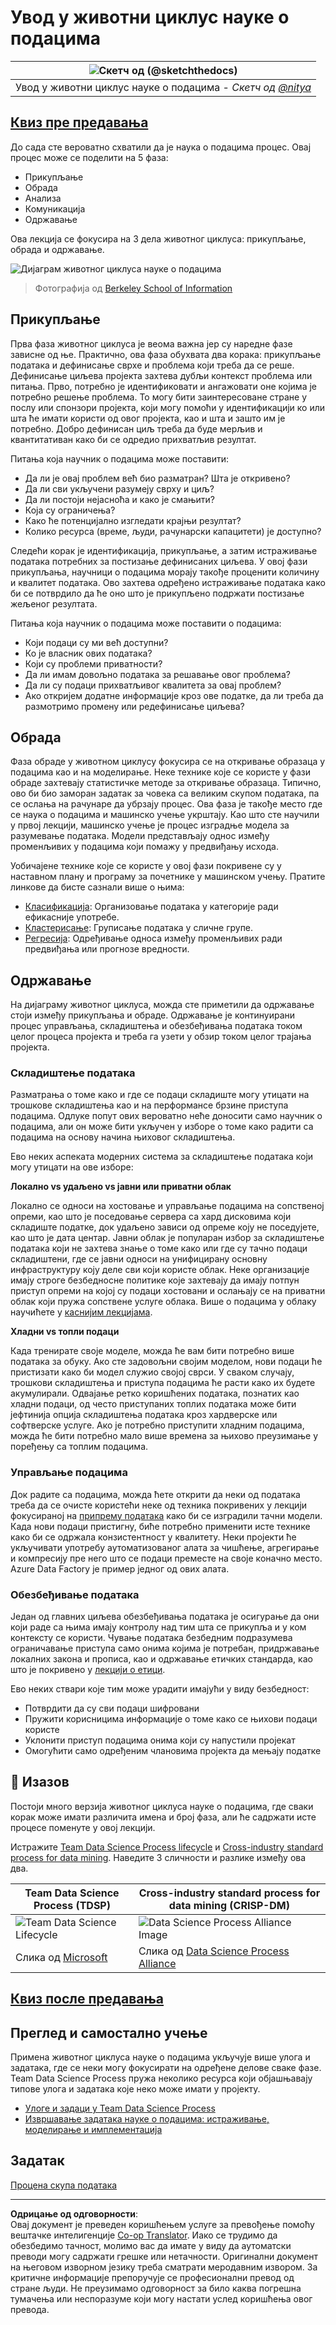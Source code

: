 <!--
CO_OP_TRANSLATOR_METADATA:
{
  "original_hash": "c368f8f2506fe56bca0f7be05c4eb71d",
  "translation_date": "2025-08-30T18:26:31+00:00",
  "source_file": "4-Data-Science-Lifecycle/14-Introduction/README.md",
  "language_code": "sr"
}
-->
# Увод у животни циклус науке о подацима

|![ Скетч од [(@sketchthedocs)](https://sketchthedocs.dev) ](../../sketchnotes/14-DataScience-Lifecycle.png)|
|:---:|
| Увод у животни циклус науке о подацима - _Скетч од [@nitya](https://twitter.com/nitya)_ |

## [Квиз пре предавања](https://red-water-0103e7a0f.azurestaticapps.net/quiz/26)

До сада сте вероватно схватили да је наука о подацима процес. Овај процес може се поделити на 5 фаза:

- Прикупљање
- Обрада
- Анализа
- Комуникација
- Одржавање

Ова лекција се фокусира на 3 дела животног циклуса: прикупљање, обрада и одржавање.

![Дијаграм животног циклуса науке о подацима](../../../../translated_images/data-science-lifecycle.a1e362637503c4fb0cd5e859d7552edcdb4aa629a279727008baa121f2d33f32.sr.jpg)  
> Фотографија од [Berkeley School of Information](https://ischoolonline.berkeley.edu/data-science/what-is-data-science/)

## Прикупљање

Прва фаза животног циклуса је веома важна јер су наредне фазе зависне од ње. Практично, ова фаза обухвата два корака: прикупљање података и дефинисање сврхе и проблема који треба да се реше.  
Дефинисање циљева пројекта захтева дубљи контекст проблема или питања. Прво, потребно је идентификовати и ангажовати оне којима је потребно решење проблема. То могу бити заинтересоване стране у послу или спонзори пројекта, који могу помоћи у идентификацији ко или шта ће имати користи од овог пројекта, као и шта и зашто им је потребно. Добро дефинисан циљ треба да буде мерљив и квантитативан како би се одредио прихватљив резултат.

Питања која научник о подацима може поставити:
- Да ли је овај проблем већ био разматран? Шта је откривено?
- Да ли сви укључени разумеју сврху и циљ?
- Да ли постоји нејасноћа и како је смањити?
- Која су ограничења?
- Како ће потенцијално изгледати крајњи резултат?
- Колико ресурса (време, људи, рачунарски капацитети) је доступно?

Следећи корак је идентификација, прикупљање, а затим истраживање података потребних за постизање дефинисаних циљева. У овој фази прикупљања, научници о подацима морају такође проценити количину и квалитет података. Ово захтева одређено истраживање података како би се потврдило да ће оно што је прикупљено подржати постизање жељеног резултата.

Питања која научник о подацима може поставити о подацима:
- Који подаци су ми већ доступни?
- Ко је власник ових података?
- Који су проблеми приватности?
- Да ли имам довољно података за решавање овог проблема?
- Да ли су подаци прихватљивог квалитета за овај проблем?
- Ако откријем додатне информације кроз ове податке, да ли треба да размотримо промену или редефинисање циљева?

## Обрада

Фаза обраде у животном циклусу фокусира се на откривање образаца у подацима као и на моделирање. Неке технике које се користе у фази обраде захтевају статистичке методе за откривање образаца. Типично, ово би био заморан задатак за човека са великим скупом података, па се ослања на рачунаре да убрзају процес. Ова фаза је такође место где се наука о подацима и машинско учење укрштају. Као што сте научили у првој лекцији, машинско учење је процес изградње модела за разумевање података. Модели представљају однос између променљивих у подацима који помажу у предвиђању исхода.

Уобичајене технике које се користе у овој фази покривене су у наставном плану и програму за почетнике у машинском учењу. Пратите линкове да бисте сазнали више о њима:

- [Класификација](https://github.com/microsoft/ML-For-Beginners/tree/main/4-Classification): Организовање података у категорије ради ефикасније употребе.
- [Кластерисање](https://github.com/microsoft/ML-For-Beginners/tree/main/5-Clustering): Груписање података у сличне групе.
- [Регресија](https://github.com/microsoft/ML-For-Beginners/tree/main/2-Regression): Одређивање односа између променљивих ради предвиђања или прогнозе вредности.

## Одржавање

На дијаграму животног циклуса, можда сте приметили да одржавање стоји између прикупљања и обраде. Одржавање је континуирани процес управљања, складиштења и обезбеђивања података током целог процеса пројекта и треба га узети у обзир током целог трајања пројекта.

### Складиштење података

Разматрања о томе како и где се подаци складиште могу утицати на трошкове складиштења као и на перформансе брзине приступа подацима. Одлуке попут ових вероватно неће доносити само научник о подацима, али он може бити укључен у изборе о томе како радити са подацима на основу начина њиховог складиштења.

Ево неких аспеката модерних система за складиштење података који могу утицати на ове изборе:

**Локално vs удаљено vs јавни или приватни облак**

Локално се односи на хостовање и управљање подацима на сопственој опреми, као што је поседовање сервера са хард дисковима који складиште податке, док удаљено зависи од опреме коју не поседујете, као што је дата центар. Јавни облак је популаран избор за складиштење података који не захтева знање о томе како или где су тачно подаци складиштени, где се јавни односи на унифицирану основну инфраструктуру коју деле сви који користе облак. Неке организације имају строге безбедносне политике које захтевају да имају потпун приступ опреми на којој су подаци хостовани и ослањају се на приватни облак који пружа сопствене услуге облака. Више о подацима у облаку научићете у [каснијим лекцијама](https://github.com/microsoft/Data-Science-For-Beginners/tree/main/5-Data-Science-In-Cloud).

**Хладни vs топли подаци**

Када тренирате своје моделе, можда ће вам бити потребно више података за обуку. Ако сте задовољни својим моделом, нови подаци ће пристизати како би модел служио својој сврси. У сваком случају, трошкови складиштења и приступа подацима ће расти како их будете акумулирали. Одвајање ретко коришћених података, познатих као хладни подаци, од често приступаних топлих података може бити јефтинија опција складиштења података кроз хардверске или софтверске услуге. Ако је потребно приступити хладним подацима, можда ће бити потребно мало више времена за њихово преузимање у поређењу са топлим подацима.

### Управљање подацима

Док радите са подацима, можда ћете открити да неки од података треба да се очисте користећи неке од техника покривених у лекцији фокусираној на [припрему података](https://github.com/microsoft/Data-Science-For-Beginners/tree/main/2-Working-With-Data/08-data-preparation) како би се изградили тачни модели. Када нови подаци пристигну, биће потребно применити исте технике како би се одржала конзистентност у квалитету. Неки пројекти ће укључивати употребу аутоматизованог алата за чишћење, агрегирање и компресију пре него што се подаци преместе на своје коначно место. Azure Data Factory је пример једног од ових алата.

### Обезбеђивање података

Један од главних циљева обезбеђивања података је осигурање да они који раде са њима имају контролу над тим шта се прикупља и у ком контексту се користи. Чување података безбедним подразумева ограничавање приступа само онима којима је потребан, придржавање локалних закона и прописа, као и одржавање етичких стандарда, као што је покривено у [лекцији о етици](https://github.com/microsoft/Data-Science-For-Beginners/tree/main/1-Introduction/02-ethics).

Ево неких ствари које тим може урадити имајући у виду безбедност:
- Потврдити да су сви подаци шифровани
- Пружити корисницима информације о томе како се њихови подаци користе
- Уклонити приступ подацима онима који су напустили пројекат
- Омогућити само одређеним члановима пројекта да мењају податке

## 🚀 Изазов

Постоји много верзија животног циклуса науке о подацима, где сваки корак може имати различита имена и број фаза, али ће садржати исте процесе поменуте у овој лекцији.

Истражите [Team Data Science Process lifecycle](https://docs.microsoft.com/en-us/azure/architecture/data-science-process/lifecycle) и [Cross-industry standard process for data mining](https://www.datascience-pm.com/crisp-dm-2/). Наведите 3 сличности и разлике између ова два.

|Team Data Science Process (TDSP)|Cross-industry standard process for data mining (CRISP-DM)|
|--|--|
|![Team Data Science Lifecycle](../../../../translated_images/tdsp-lifecycle2.e19029d598e2e73d5ef8a4b98837d688ec6044fe332c905d4dbb69eb6d5c1d96.sr.png) | ![Data Science Process Alliance Image](../../../../translated_images/CRISP-DM.8bad2b4c66e62aa75278009e38e3e99902c73b0a6f63fd605a67c687a536698c.sr.png) |
| Слика од [Microsoft](https://docs.microsoft.comazure/architecture/data-science-process/lifecycle) | Слика од [Data Science Process Alliance](https://www.datascience-pm.com/crisp-dm-2/) |

## [Квиз после предавања](https://red-water-0103e7a0f.azurestaticapps.net/quiz/27)

## Преглед и самостално учење

Примена животног циклуса науке о подацима укључује више улога и задатака, где се неки могу фокусирати на одређене делове сваке фазе. Team Data Science Process пружа неколико ресурса који објашњавају типове улога и задатака које неко може имати у пројекту.

* [Улоге и задаци у Team Data Science Process](https://docs.microsoft.com/en-us/azure/architecture/data-science-process/roles-tasks)  
* [Извршавање задатака науке о подацима: истраживање, моделирање и имплементација](https://docs.microsoft.com/en-us/azure/architecture/data-science-process/execute-data-science-tasks)

## Задатак

[Процена скупа података](assignment.md)

---

**Одрицање од одговорности**:  
Овај документ је преведен коришћењем услуге за превођење помоћу вештачке интелигенције [Co-op Translator](https://github.com/Azure/co-op-translator). Иако се трудимо да обезбедимо тачност, молимо вас да имате у виду да аутоматски преводи могу садржати грешке или нетачности. Оригинални документ на његовом изворном језику треба сматрати меродавним извором. За критичне информације препоручује се професионални превод од стране људи. Не преузимамо одговорност за било каква погрешна тумачења или неспоразуме који могу настати услед коришћења овог превода.